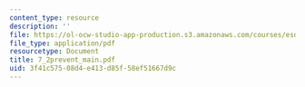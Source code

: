 ```yaml
---
content_type: resource
description: ''
file: https://ol-ocw-studio-app-production.s3.amazonaws.com/courses/esd-60-lean-six-sigma-processes-summer-2004/3f41c57508d4e413d85f58ef51667d9c_7_2prevent_main.pdf
file_type: application/pdf
resourcetype: Document
title: 7_2prevent_main.pdf
uid: 3f41c575-08d4-e413-d85f-58ef51667d9c
---
```

